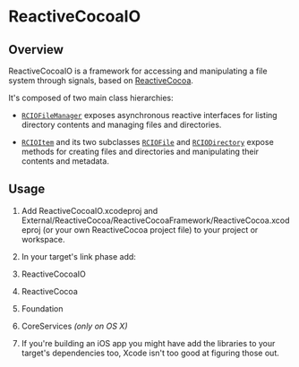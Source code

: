 # ReactiveCocoaIO

## Overview

ReactiveCocoaIO is a framework for accessing and manipulating a file system
through signals, based on
[ReactiveCocoa](https://github.com/github/ReactiveCocoa).

It's composed of two main class hierarchies:

* [`RCIOFileManager`](ReactiveCocoaIO/RCIOFileManager.h) exposes asynchronous
reactive interfaces for listing directory contents and managing files and
directories.

* [`RCIOItem`](ReactiveCocoaIO/RCIOItem.h) and its two subclasses
[`RCIOFile`](ReactiveCocoaIO/RCIOFile.h) and
[`RCIODirectory`](ReactiveCocoaIO/RCIODirectory.h) expose methods for creating
files and directories and manipulating their contents and metadata.

## Usage

1. Add ReactiveCocoaIO.xcodeproj and
External/ReactiveCocoa/ReactiveCocoaFramework/ReactiveCocoa.xcodeproj (or your
own ReactiveCocoa project file) to your project or workspace.

2. In your target's link phase add:
  1. ReactiveCocoaIO
  2. ReactiveCocoa
  3. Foundation
  4. CoreServices _(only on OS X)_

3. If you're building an iOS app you might have add the libraries to your
target's dependencies too, Xcode isn't too good at figuring those out.

